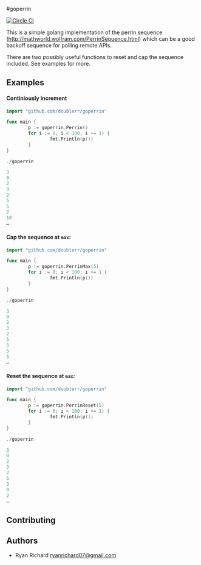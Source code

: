 #goperrin

[![Circle CI](https://circleci.com/gh/doublerr/goperrin.svg?style=svg)](https://circleci.com/gh/doublerr/goperrin)

This is a simple golang implementation of the perrin sequence (http://mathworld.wolfram.com/PerrinSequence.html) which can be a good backoff sequence for polling remote APIs.

There are two possibly useful functions to reset and cap the sequence included.  See examples for more.

## Examples

#### Continiously increment

```go
import "github.com/doublerr/goperrin"

func main {
        p := goperrin.Perrin()
        for i := 0; i < 100; i += 1) {
                fmt.Println(p())
        }
}

./goperrin

3
0
2
3
2
5
5
7
10
…
```

#### Cap the sequence at `max`:

```go
import "github.com/doublerr/goperrin"

func main {
        p := goperrin.PerrinMax(5)
        for i := 0; i < 100; i += 1 {
                fmt.Println(p())
        }
}

./goperrin

3
0
2
3
2
5
5
5
5
…
```

#### Reset the sequence at `max`:

```go
import "github.com/doublerr/goperrin"

func main {
        p := goperrin.PerrinReset(5)
        for i := 0; i < 100; i += 1) {
                fmt.Println(p())
        }
}

./goperrin

3
0
2
3
2
5
3
0
2
…
```

## Contributing

## Authors

* Ryan Richard <ryanrichard07@gmail.com>
